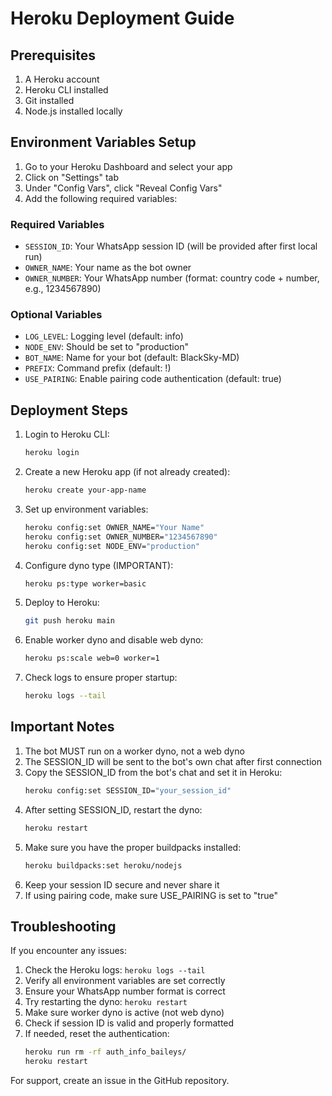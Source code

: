 # Heroku Deployment Guide

## Prerequisites
1. A Heroku account
2. Heroku CLI installed
3. Git installed
4. Node.js installed locally

## Environment Variables Setup

1. Go to your Heroku Dashboard and select your app
2. Click on "Settings" tab
3. Under "Config Vars", click "Reveal Config Vars"
4. Add the following required variables:

### Required Variables
- `SESSION_ID`: Your WhatsApp session ID (will be provided after first local run)
- `OWNER_NAME`: Your name as the bot owner
- `OWNER_NUMBER`: Your WhatsApp number (format: country code + number, e.g., 1234567890)

### Optional Variables
- `LOG_LEVEL`: Logging level (default: info)
- `NODE_ENV`: Should be set to "production"
- `BOT_NAME`: Name for your bot (default: BlackSky-MD)
- `PREFIX`: Command prefix (default: !)
- `USE_PAIRING`: Enable pairing code authentication (default: true)

## Deployment Steps

1. Login to Heroku CLI:
   ```bash
   heroku login
   ```

2. Create a new Heroku app (if not already created):
   ```bash
   heroku create your-app-name
   ```

3. Set up environment variables:
   ```bash
   heroku config:set OWNER_NAME="Your Name"
   heroku config:set OWNER_NUMBER="1234567890"
   heroku config:set NODE_ENV="production"
   ```

4. Configure dyno type (IMPORTANT):
   ```bash
   heroku ps:type worker=basic
   ```

5. Deploy to Heroku:
   ```bash
   git push heroku main
   ```

6. Enable worker dyno and disable web dyno:
   ```bash
   heroku ps:scale web=0 worker=1
   ```

7. Check logs to ensure proper startup:
   ```bash
   heroku logs --tail
   ```

## Important Notes

1. The bot MUST run on a worker dyno, not a web dyno
2. The SESSION_ID will be sent to the bot's own chat after first connection
3. Copy the SESSION_ID from the bot's chat and set it in Heroku:
   ```bash
   heroku config:set SESSION_ID="your_session_id"
   ```
4. After setting SESSION_ID, restart the dyno:
   ```bash
   heroku restart
   ```
5. Make sure you have the proper buildpacks installed:
   ```bash
   heroku buildpacks:set heroku/nodejs
   ```
6. Keep your session ID secure and never share it
7. If using pairing code, make sure USE_PAIRING is set to "true"


## Troubleshooting

If you encounter any issues:
1. Check the Heroku logs: `heroku logs --tail`
2. Verify all environment variables are set correctly
3. Ensure your WhatsApp number format is correct
4. Try restarting the dyno: `heroku restart`
5. Make sure worker dyno is active (not web dyno)
6. Check if session ID is valid and properly formatted
7. If needed, reset the authentication:
   ```bash
   heroku run rm -rf auth_info_baileys/
   heroku restart
   ```

For support, create an issue in the GitHub repository.